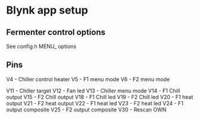 # Blynk app setup

## Fermenter control options
See config.h MENU_ options


## Pins

V4 - Chiller control heater
V5 - F1 menu mode
V6 - F2 menu mode

V11 - Chiller target
V12 - Fan led
V13 - Chiller menu mode
V14 - F1 Chill output
V15 - F2 Chill output
V18 - F1 Chill led
V19 - F2 Chill led
V20 - F1 heat output
V21 - F2 heat output
V22 - F1 heat led
V23 - F2 heat led
V24 - F1 output composite
V25 - F2 output composite
V30 - Rescan OWN
